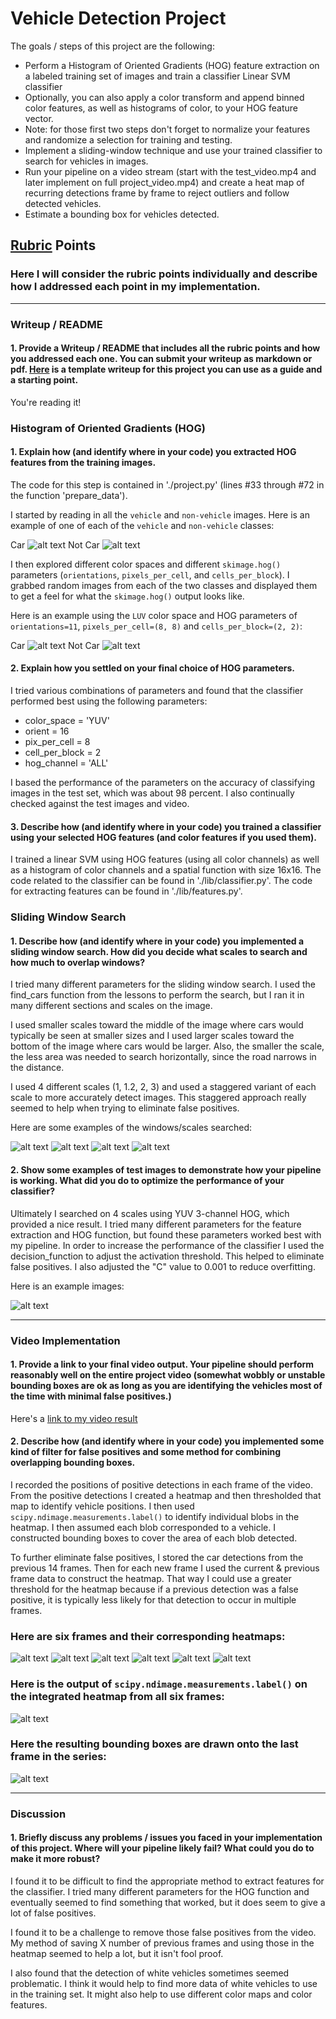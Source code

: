 # **Vehicle Detection Project**

The goals / steps of this project are the following:

* Perform a Histogram of Oriented Gradients (HOG) feature extraction on a labeled training set of images and train a classifier Linear SVM classifier
* Optionally, you can also apply a color transform and append binned color features, as well as histograms of color, to your HOG feature vector.
* Note: for those first two steps don't forget to normalize your features and randomize a selection for training and testing.
* Implement a sliding-window technique and use your trained classifier to search for vehicles in images.
* Run your pipeline on a video stream (start with the test_video.mp4 and later implement on full project_video.mp4) and create a heat map of recurring detections frame by frame to reject outliers and follow detected vehicles.
* Estimate a bounding box for vehicles detected.

[//]: # (Image References)
[image1]: ./output_images/car.png "car"
[image2]: ./output_images/notcar.png "not car"
[image3]: ./output_images/hogcar.png "hog car"
[image4]: ./output_images/hognotcar.png "hog not car"

[image5]: ./output_images/grid0-4.png "grid-4"
[image6]: ./output_images/grid0-3.png "grid-3"
[image7]: ./output_images/grid0-2.png "grid-2"
[image8]: ./output_images/grid0-1.png "grid-1"

[image9]: ./output_images/pipeline.png "Boxes"

[image10]: ./output_images/4.png "Pipeline 1"
[image11]: ./output_images/3.png "Pipeline 2"
[image12]: ./output_images/2.png "Pipeline 3"
[image13]: ./output_images/1.png "Pipeline 4"

[image14]: ./output_images/heat1.png "Heat 1"
[image15]: ./output_images/heat2.png "Heat 2"
[image16]: ./output_images/heat3.png "Heat 3"
[image17]: ./output_images/heat4.png "Heat 4"
[image18]: ./output_images/heat5.png "Heat 5"
[image19]: ./output_images/heat6.png "Heat 6"

[image20]: ./output_images/labels6.png "Labels"
[image21]: ./output_images/box6.png "Box"

[video1]: ./project_video.mp4

## [Rubric](https://review.udacity.com/#!/rubrics/513/view) Points
### Here I will consider the rubric points individually and describe how I addressed each point in my implementation.

---
### Writeup / README

#### 1. Provide a Writeup / README that includes all the rubric points and how you addressed each one.  You can submit your writeup as markdown or pdf.  [Here](https://github.com/udacity/CarND-Vehicle-Detection/blob/master/writeup_template.md) is a template writeup for this project you can use as a guide and a starting point.

You're reading it!

### Histogram of Oriented Gradients (HOG)

#### 1. Explain how (and identify where in your code) you extracted HOG features from the training images.

The code for this step is contained in './project.py' (lines #33 through #72 in the function 'prepare_data').

I started by reading in all the `vehicle` and `non-vehicle` images.  Here is an example of one of each of the `vehicle` and `non-vehicle` classes:

Car
![alt text][image1]
Not Car
![alt text][image2]

I then explored different color spaces and different `skimage.hog()` parameters (`orientations`, `pixels_per_cell`, and `cells_per_block`).  I grabbed random images from each of the two classes and displayed them to get a feel for what the `skimage.hog()` output looks like.

Here is an example using the `LUV` color space and HOG parameters of `orientations=11`, `pixels_per_cell=(8, 8)` and `cells_per_block=(2, 2)`:

Car
![alt text][image3]
Not Car
![alt text][image4]

#### 2. Explain how you settled on your final choice of HOG parameters.

I tried various combinations of parameters and found that the classifier performed best using the following parameters:

- color_space = 'YUV'
- orient = 16
- pix_per_cell = 8
- cell_per_block = 2
- hog_channel = 'ALL'

I based the performance of the parameters on the accuracy of classifying images in the test set, which was about 98 percent. I also continually checked against the test images and video.

#### 3. Describe how (and identify where in your code) you trained a classifier using your selected HOG features (and color features if you used them).

I trained a linear SVM using HOG features (using all color channels) as well as a histogram of color channels and a spatial function with size 16x16. The code related to the classifier can be found in './lib/classifier.py'. The code for extracting features can be found in './lib/features.py'.

### Sliding Window Search

#### 1. Describe how (and identify where in your code) you implemented a sliding window search.  How did you decide what scales to search and how much to overlap windows?

I tried many different parameters for the sliding window search. I used the find_cars function from the lessons to perform the search, but I ran it in many different sections and scales on the image.

I used smaller scales toward the middle of the image where cars would typically be seen at smaller sizes and I used larger scales toward the bottom of the image where cars would be larger. Also, the smaller the scale, the less area was needed to search horizontally, since the road narrows in the distance.

I used 4 different scales (1, 1.2, 2, 3) and used a staggered variant of each scale to more accurately detect images. This staggered approach really seemed to help when trying to eliminate false positives.

Here are some examples of the windows/scales searched:

![alt text][image5]
![alt text][image6]
![alt text][image7]
![alt text][image8]

#### 2. Show some examples of test images to demonstrate how your pipeline is working.  What did you do to optimize the performance of your classifier?

Ultimately I searched on 4 scales using YUV 3-channel HOG, which provided a nice result. I tried many different parameters for the feature extraction and HOG function, but found these parameters worked best with my pipeline. In order to increase the performance of the classifier I used the decision_function to adjust the activation threshold. This helped to eliminate false positives. I also adjusted the "C" value to 0.001 to reduce overfitting.

Here is an example images:

![alt text][image9]

---

### Video Implementation

#### 1. Provide a link to your final video output.  Your pipeline should perform reasonably well on the entire project video (somewhat wobbly or unstable bounding boxes are ok as long as you are identifying the vehicles most of the time with minimal false positives.)
Here's a [link to my video result](./out.mp4)


#### 2. Describe how (and identify where in your code) you implemented some kind of filter for false positives and some method for combining overlapping bounding boxes.

I recorded the positions of positive detections in each frame of the video.  From the positive detections I created a heatmap and then thresholded that map to identify vehicle positions.  I then used `scipy.ndimage.measurements.label()` to identify individual blobs in the heatmap.  I then assumed each blob corresponded to a vehicle.  I constructed bounding boxes to cover the area of each blob detected.

To further eliminate false positives, I stored the car detections from the previous 14 frames. Then for each new frame I used the current & previous frame data to construct the heatmap. That way I could use a greater threshold for the heatmap because if a previous detection was a false positive, it is typically less likely for that detection to occur in multiple frames.

### Here are six frames and their corresponding heatmaps:

![alt text][image14]
![alt text][image15]
![alt text][image16]
![alt text][image17]
![alt text][image18]
![alt text][image19]

### Here is the output of `scipy.ndimage.measurements.label()` on the integrated heatmap from all six frames:
![alt text][image20]

### Here the resulting bounding boxes are drawn onto the last frame in the series:
![alt text][image21]


---

### Discussion

#### 1. Briefly discuss any problems / issues you faced in your implementation of this project.  Where will your pipeline likely fail?  What could you do to make it more robust?

I found it to be difficult to find the appropriate method to extract features for the classifier. I tried many different parameters for the HOG function and eventually seemed to find something that worked, but it does seem to give a lot of false positives.

I found it to be a challenge to remove those false positives from the video. My method of saving X number of previous frames and using those in the heatmap seemed to help a lot, but it isn't fool proof.

I also found that the detection of white vehicles sometimes seemed problematic. I think it would help to find more data of white vehicles to use in the training set. It might also help to use different color maps and color features.
